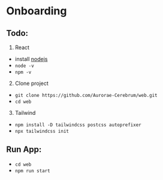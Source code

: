 # Onboarding

## Todo:
1. React
- install [nodejs](https://nodejs.org/en/)
- `node -v`
- `npm -v`
2. Clone project
- `git clone https://github.com/Aurorae-Cerebrum/web.git`
- `cd web`
3. Tailwind
- `npm install -D tailwindcss postcss autoprefixer`
- `npx tailwindcss init`

## Run App:
- `cd web`
- `npm run start`
